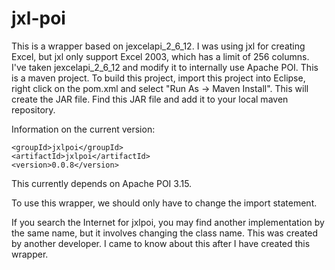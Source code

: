 # jxl-poi

This is a wrapper based on jexcelapi_2_6_12.  I was using jxl for creating Excel, but jxl only support Excel 2003, which has a limit of 256 columns.  I've taken jexcelapi_2_6_12 and modify it to internally use Apache POI.  This is a maven project.  To build this project, import this project into Eclipse, right click on the pom.xml and select "Run As -> Maven Install".  This will create the JAR file.  Find this JAR file and add it to your local maven repository.  

Information on the current version:

	<groupId>jxlpoi</groupId>
	<artifactId>jxlpoi</artifactId>
	<version>0.0.8</version>

This currently depends on Apache POI 3.15.

To use this wrapper, we should only have to change the import statement.

If you search the Internet for jxlpoi, you may find another implementation by the same name, but it involves changing the class name.  This was created by another developer.  I came to know about this after I have created this wrapper.
